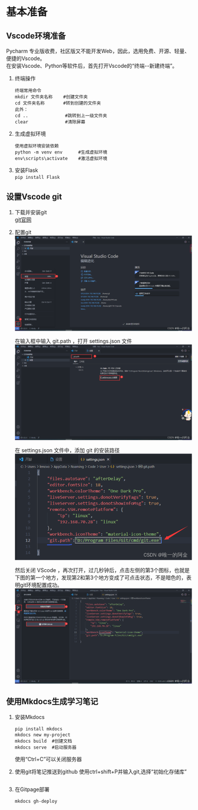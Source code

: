 # 基本准备
## Vscode环境准备

Pycharm 专业版收费，社区版又不能开发Web，因此，选用免费、开源、轻量、便捷的Vscode。  
在安装Vscode、Python等软件后，首先打开Vscode的“终端--新建终端”。  

1. 终端操作  
    ```
    终端常用命令
    mkdir 文件夹名称    #创建文件夹
    cd 文件夹名称       #转到创建的文件夹
    此外：  
    cd ..              #跳转到上一级文件夹
    clear              #清除屏幕
    ```

2. 生成虚拟环境  
    ```  
    使用虚拟环境安装依赖
    python -m venv env      #生成虚拟环境  
    env\scripts\activate    #激活虚拟环境  
    ```  
        
3. 安装Flask  
    `pip install Flask`

## 设置Vscode git

1. 下载并安装git  
    [git官网](https://git-scm.com/)  

2. 配置git  
    ![](img/git.png)    

    在输入框中输入 git.path ，打开 settings.json 文件
    ![](img/git2.png)  

    在 settings.json 文件中，添加 git 的安装路径  
    ![](img/git3.png)   

    然后关闭 VScode ，再次打开，过几秒钟后，点击左侧的第3个图标，也就是下图的第一个地方，发现第2和第3个地方变成了可点击状态，不是暗色的，表明git环境配置成功。  
    ![](img/git4.png)  

## 使用Mkdocs生成学习笔记

1. 安装Mkdocs  
    ```
    pip install mkdocs
    mkdocs new my-project
    mkdocs build  #创建文档
    mkdocs serve  #启动服务器
    ```  
    使用“Ctrl+C”可以关闭服务器  

2. 使用git将笔记推送到github
    使用ctrl+shift+P并输入git,选择“初始化存储库”  
    ```
    
    ```  

3. 在Gitpage部署  
    ```
    mkdocs gh-deploy
    ```  




